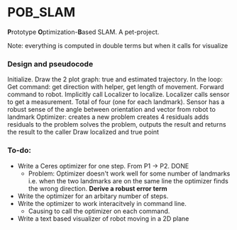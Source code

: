 # POB_SLAM
**P**rototype **O**ptimization-**B**ased SLAM. A pet-project.  

Note: everything is computed in double terms but when it calls for visualize

### Design and pseudocode
Initialize.
Draw the 2 plot graph: true and estimated trajectory.
In the loop:
    Get command: get direction with helper, get length of movement.
        Forward command to robot.
    Implicitly call Localizer to localize.
        Localizer calls sensor to get a measurement. Total of four (one for each landmark).
            Sensor has a robust sense of the angle between orientation and vector from robot to landmark
        Optimizer:
            creates a new problem
            creates 4 residuals
            adds residuals to the problem
            solves the problem, outputs the result and returns the result to the caller
    Draw localized and true point

### To-do:
 - Write a Ceres optimizer for one step. From P1 -> P2. DONE
     * Problem: Optimizer doesn't work well for some number of landmarks i.e. when the two landmarks are on the same line the optimizer finds the wrong direction. **Derive a robust error term**
 - Write the optimizer for an arbitary number of steps. 
 - Write the optimizer to work interacitvely in command line. 
     - Causing to call the optimizer on each command.
 - Write a text based visualizer of robot moving in a 2D plane
